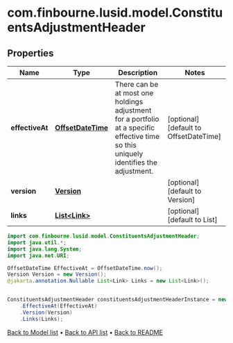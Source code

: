 # com.finbourne.lusid.model.ConstituentsAdjustmentHeader

## Properties

Name | Type | Description | Notes
------------ | ------------- | ------------- | -------------
**effectiveAt** | [**OffsetDateTime**](OffsetDateTime.md) | There can be at most one holdings adjustment for a portfolio at a  specific effective time so this uniquely identifies the adjustment. | [optional] [default to OffsetDateTime]
**version** | [**Version**](Version.md) |  | [optional] [default to Version]
**links** | [**List&lt;Link&gt;**](Link.md) |  | [optional] [default to List<Link>]

```java
import com.finbourne.lusid.model.ConstituentsAdjustmentHeader;
import java.util.*;
import java.lang.System;
import java.net.URI;

OffsetDateTime EffectiveAt = OffsetDateTime.now();
Version Version = new Version();
@jakarta.annotation.Nullable List<Link> Links = new List<Link>();


ConstituentsAdjustmentHeader constituentsAdjustmentHeaderInstance = new ConstituentsAdjustmentHeader()
    .EffectiveAt(EffectiveAt)
    .Version(Version)
    .Links(Links);
```


[Back to Model list](../README.md#documentation-for-models) &#8226; [Back to API list](../README.md#documentation-for-api-endpoints) &#8226; [Back to README](../README.md)
